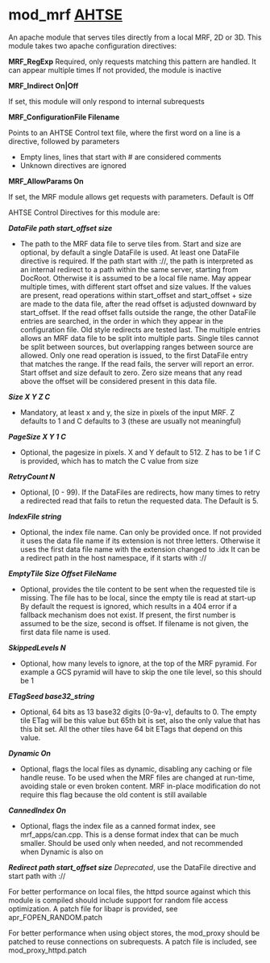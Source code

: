 # mod_mrf [AHTSE](https://github.com/lucianpls/AHTSE)

An apache module that serves tiles directly from a local MRF, 2D or 3D. 
This module takes two apache configuration directives:

**MRF_RegExp**
 Required, only requests matching this pattern are handled.  It can appear multiple times
 If not provided, the module is inactive

**MRF_Indirect On|Off**

 If set, this module will only respond to internal subrequests

**MRF_ConfigurationFile  Filename**

 Points to an AHTSE Control text file, where the first word on a line is a directive, followed by parameters
 - Empty lines, lines that start with # are considered comments
 - Unknown directives are ignored

 **MRF_AllowParams On**

 If set, the MRF module allows get requests with parameters.  Default is Off

AHTSE Control Directives for this module are:

***DataFile path start_offset size***
 - The path to the MRF data file to serve tiles from. Start and size are optional, by default 
 a single DataFile is used. At least one DataFile directive is required.  If the path start 
 with ://, the path is interpreted as an internal redirect to a path 
 within the same server, starting from DocRoot. Otherwise it is assumed to be a local file 
 name. May appear multiple times, with different start offset and size values. If the values are 
 present, read operations within start_offset and start_offset + size are made to the data file, 
 after the read  offset is adjusted downward by start_offset.
 If the read offset falls outside the range, the other DataFile entries are searched, 
 in the order in which they appear in the configuration file. Old style redirects are tested last.
 The multiple entries allows an MRF data file to be split into multiple parts. Single tiles 
 cannot be split between sources, but overlapping ranges between source are allowed. Only one read 
 operation is issued, to the first DataFile entry that matches the range.  If the read fails, 
 the server will report an error.
 Start offset and size default to zero. Zero size means that any read above the offset will be 
 considered present in this data file.

***Size X Y Z C***
 - Mandatory, at least x and y, the size in pixels of the input MRF.
 Z defaults to 1 and C defaults to 3 (these are usually not meaningful)

***PageSize X Y 1 C***
 - Optional, the pagesize in pixels. X and Y default to 512. 
 Z has to be 1 if C is provided, which has to match the C value from size

***RetryCount N***
  - Optional, [0 - 99). If the DataFiles are redirects, how many times to retry a redirected 
  read that fails to retun the requested data. The Default is 5.

***IndexFile string***
 - Optional, the index file name. Can only be provided once.
  If not provided it uses the data file name if its extension is not three letters.
  Otherwise it uses the first data file name with the extension changed to .idx
  It can be a redirect path in the host namespace, if it starts with ://
 
***EmptyTile Size Offset FileName***
 - Optional, provides the tile content to be sent when the requested tile is missing.
 The file has to be local, since the empty tile is read at start-up
 By default the request is ignored, which results in a 404 error if a fallback mechanism does not 
 exist. If present, the first number is assumed to be the size, second is offset. If filename is 
 not given, the first data file name is used.

***SkippedLevels N***
 - Optional, how many levels to ignore, at the top of the MRF pyramid. For example a GCS pyramid 
 will have to skip the one tile level, so this should be 1
 
***ETagSeed base32_string***
 - Optional, 64 bits as 13 base32 digits [0-9a-v], defaults to 0. The empty tile ETag will be 
 this value but 65th bit is set, also the only value that has this bit set. All the other tiles 
 have 64 bit ETags that depend on this value.
 
***Dynamic On***
 - Optional, flags the local files as dynamic, disabling any caching or file handle reuse. To be used
 when the MRF files are changed at run-time, avoiding stale or even broken content.  MRF in-place
 modification do not require this flag because the old content is still available

***CannedIndex On***
 - Optional, flags the index file as a canned format index, see mrf_apps/can.cpp.  This is a dense 
 format index that can be much smaller.  Should be used only when needed, and not recommended when
 Dynamic is also on

***Redirect path start_offset size***
  *Deprecated*, use the DataFile directive and start path with ://

For better performance on local files, the httpd source against which this module is compiled should include support for random file access optimization. A patch file for libapr is provided, see apr_FOPEN_RANDOM.patch

For better performance when using object stores, the mod_proxy should be patched to reuse connections on subrequests.  A patch file is included, see mod_proxy_httpd.patch
